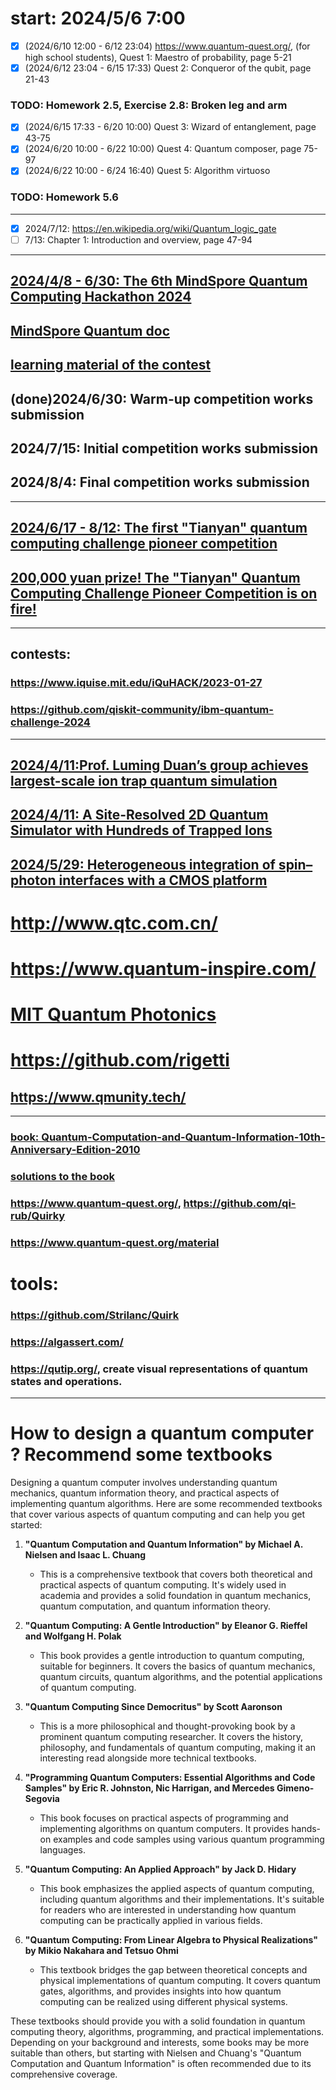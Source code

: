 # start: 2024/5/6 7:00

- [x] (2024/6/10 12:00 - 6/12 23:04)  https://www.quantum-quest.org/, (for high school students), Quest 1: Maestro of probability, page 5-21
- [x] (2024/6/12 23:04 - 6/15 17:33)  Quest 2: Conqueror of the qubit, page 21-43
### TODO: Homework 2.5, Exercise 2.8: Broken leg and arm 
- [x] (2024/6/15 17:33 - 6/20 10:00)  Quest 3: Wizard of entanglement, page 43-75
- [x] (2024/6/20 10:00 - 6/22 10:00)  Quest 4: Quantum composer, page 75-97
- [x] (2024/6/22 10:00 - 6/24 16:40)  Quest 5: Algorithm virtuoso
### TODO: Homework 5.6

---

- [x] 2024/7/12: https://en.wikipedia.org/wiki/Quantum_logic_gate
- [ ] 7/13: Chapter 1: Introduction and overview, page 47-94

---

## [2024/4/8 - 6/30: The 6th MindSpore Quantum Computing Hackathon 2024](https://competition.huaweicloud.com/information/1000042022/introduction)
## [MindSpore Quantum doc](https://www.mindspore.cn/mindquantum/docs/en/master/index.html)
## [learning material of the contest](https://competition.huaweicloud.com/information/1000042022/html9)
## (done)2024/6/30: Warm-up competition works submission
## 2024/7/15: Initial competition works submission
## 2024/8/4:  Final competition works submission

---

## [2024/6/17 - 8/12: The first "Tianyan" quantum computing challenge pioneer competition](https://qc.zdxlz.com/learn/#/megagame/Index?lang=zh)
## [200,000 yuan prize! The "Tianyan" Quantum Computing Challenge Pioneer Competition is on fire!](https://qc.zdxlz.com/news/articleDetail?id=1803956791635185666&title=0&lang=zh)


---

## contests:
### https://www.iquise.mit.edu/iQuHACK/2023-01-27
### https://github.com/qiskit-community/ibm-quantum-challenge-2024
---

## [2024/4/11: ​Prof. Luming Duan’s group achieves largest-scale ion trap quantum simulation](https://www.tsinghua.edu.cn/en/info/1399/13499.htm)
## [2024/4/11: A Site-Resolved 2D Quantum Simulator with Hundreds of Trapped Ions](https://arxiv.org/abs/2311.17163)
## [2024/5/29: Heterogeneous integration of spin–photon interfaces with a CMOS platform](https://www.nature.com/articles/s41586-024-07371-7)

# http://www.qtc.com.cn/
# https://www.quantum-inspire.com/
# [MIT Quantum Photonics](https://x.com/MitQpg)
# https://github.com/rigetti
## https://www.qmunity.tech/

---

### [book: Quantum-Computation-and-Quantum-Information-10th-Anniversary-Edition-2010](https://profmcruz.files.wordpress.com/2017/08/quantum-computation-and-quantum-information-nielsen-chuang.pdf)
### [solutions to the book](https://rioweil.github.io/assets/pdf/projects/solutions/nc-solutions.pdf)

### https://www.quantum-quest.org/, https://github.com/qi-rub/Quirky
### https://www.quantum-quest.org/material
# tools:
### https://github.com/Strilanc/Quirk
### https://algassert.com/
### https://qutip.org/,  create visual representations of quantum states and operations.

---
# How to design a quantum computer ? Recommend some textbooks
Designing a quantum computer involves understanding quantum mechanics, quantum information theory, and practical aspects of implementing quantum algorithms. Here are some recommended textbooks that cover various aspects of quantum computing and can help you get started:

1. **"Quantum Computation and Quantum Information" by Michael A. Nielsen and Isaac L. Chuang**
   - This is a comprehensive textbook that covers both theoretical and practical aspects of quantum computing. It's widely used in academia and provides a solid foundation in quantum mechanics, quantum computation, and quantum information theory.

2. **"Quantum Computing: A Gentle Introduction" by Eleanor G. Rieffel and Wolfgang H. Polak**
   - This book provides a gentle introduction to quantum computing, suitable for beginners. It covers the basics of quantum mechanics, quantum circuits, quantum algorithms, and the potential applications of quantum computing.

3. **"Quantum Computing Since Democritus" by Scott Aaronson**
   - This is a more philosophical and thought-provoking book by a prominent quantum computing researcher. It covers the history, philosophy, and fundamentals of quantum computing, making it an interesting read alongside more technical textbooks.

4. **"Programming Quantum Computers: Essential Algorithms and Code Samples" by Eric R. Johnston, Nic Harrigan, and Mercedes Gimeno-Segovia**
   - This book focuses on practical aspects of programming and implementing algorithms on quantum computers. It provides hands-on examples and code samples using various quantum programming languages.

5. **"Quantum Computing: An Applied Approach" by Jack D. Hidary**
   - This book emphasizes the applied aspects of quantum computing, including quantum algorithms and their implementations. It's suitable for readers who are interested in understanding how quantum computing can be practically applied in various fields.

6. **"Quantum Computing: From Linear Algebra to Physical Realizations" by Mikio Nakahara and Tetsuo Ohmi**
   - This textbook bridges the gap between theoretical concepts and physical implementations of quantum computing. It covers quantum gates, algorithms, and provides insights into how quantum computing can be realized using different physical systems.

These textbooks should provide you with a solid foundation in quantum computing theory, algorithms, programming, and practical implementations. Depending on your background and interests, some books may be more suitable than others, but starting with Nielsen and Chuang's "Quantum Computation and Quantum Information" is often recommended due to its comprehensive coverage.
